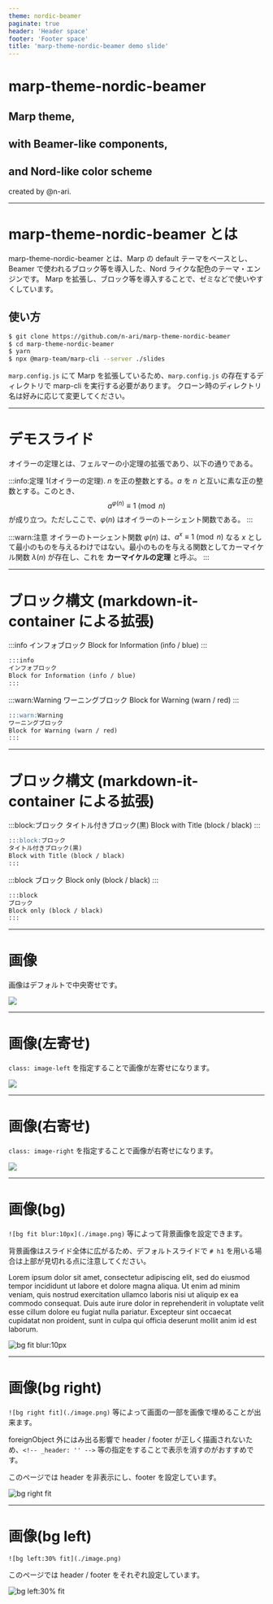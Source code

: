 ```yaml
---
theme: nordic-beamer
paginate: true
header: 'Header space'
footer: 'Footer space'
title: 'marp-theme-nordic-beamer demo slide'
---
```


<!-- _class: title -->
# marp-theme-nordic-beamer

## Marp theme,
## with Beamer-like components,
## and Nord-like color scheme

created by @n-ari.

---

# marp-theme-nordic-beamer とは

marp-theme-nordic-beamer とは、Marp の default テーマをベースとし、Beamer で使われるブロック等を導入した、Nord ライクな配色のテーマ・エンジンです。
Marp を拡張し、ブロック等を導入することで、ゼミなどで使いやすくしています。

## 使い方

```sh
$ git clone https://github.com/n-ari/marp-theme-nordic-beamer
$ cd marp-theme-nordic-beamer
$ yarn
$ npx @marp-team/marp-cli --server ./slides
```

`marp.config.js` にて Marp を拡張しているため、`marp.config.js` の存在するディレクトリで marp-cli を実行する必要があります。
クローン時のディレクトリ名は好みに応じて変更してください。

---

<!-- header: 'marp-theme-nordic-beamer' -->
<!-- footer: 'デモスライド' -->
# デモスライド

オイラーの定理とは、フェルマーの小定理の拡張であり、以下の通りである。

:::info:定理 1(オイラーの定理).
$n$ を正の整数とする。$a$ を $n$ と互いに素な正の整数とする。このとき、
$$a^{\varphi(n)} \equiv 1 \pmod n$$
が成り立つ。ただしここで、$\varphi(n)$ はオイラーのトーシェント関数である。
:::

:::warn:注意
オイラーのトーシェント関数 $\varphi(n)$ は、$a^x\equiv 1\pmod n$ なる $x$ として最小のものを与えるわけではない。最小のものを与える関数としてカーマイケル関数 $\lambda(n)$ が存在し、これを **カーマイケルの定理** と呼ぶ。
:::

---

<!-- header: 'ブロック構文' -->
<!-- footer: '' -->
# ブロック構文 (markdown-it-container による拡張)

:::info
インフォブロック
Block for Information (info / blue)
:::
```md
:::info
インフォブロック
Block for Information (info / blue)
:::
```

:::warn:Warning
ワーニングブロック
Block for Warning (warn / red)
:::
```md
:::warn:Warning
ワーニングブロック
Block for Warning (warn / red)
:::
```

---

# ブロック構文 (markdown-it-container による拡張)

:::block:ブロック
タイトル付きブロック(黒)
Block with Title (block / black)
:::
```md
:::block:ブロック
タイトル付きブロック(黒)
Block with Title (block / black)
:::
```

:::block
ブロック
Block only (block / black)
:::
```md
:::block
ブロック
Block only (block / black)
:::
```

---

<!-- header: '画像' -->
<!-- footer: 'class: (default)' -->
# 画像

画像はデフォルトで中央寄せです。

![](./image.png)

---

<!-- header: '画像(左寄せ)' -->
<!-- _footer: 'class: image-left' -->
<!-- _class: image-left -->
# 画像(左寄せ)

`class: image-left` を指定することで画像が左寄せになります。

![](./image.png)

---

<!-- header: '画像(右寄せ)' -->
<!-- _footer: 'class: image-right' -->
<!-- _class: image-right -->
# 画像(右寄せ)

`class: image-right` を指定することで画像が右寄せになります。

![](./image.png)

---

<!-- header: '画像(bg)' -->
<!-- footer: 'Footer space' -->
# 画像(bg)

`![bg fit blur:10px](./image.png)` 等によって背景画像を設定できます。

背景画像はスライド全体に広がるため、デフォルトスライドで `# h1` を用いる場合は上部が見切れる点に注意してください。

Lorem ipsum dolor sit amet, consectetur adipiscing elit, sed do eiusmod tempor incididunt ut labore et dolore magna aliqua. Ut enim ad minim veniam, quis nostrud exercitation ullamco laboris nisi ut aliquip ex ea commodo consequat. Duis aute irure dolor in reprehenderit in voluptate velit esse cillum dolore eu fugiat nulla pariatur. Excepteur sint occaecat cupidatat non proident, sunt in culpa qui officia deserunt mollit anim id est laborum.

![bg fit blur:10px](./image.png)

---

<!-- _header: '' -->
# 画像(bg right)

`![bg right fit](./image.png)` 等によって画面の一部を画像で埋めることが出来ます。

foreignObject 外にはみ出る影響で header / footer が正しく描画されないため、`<!-- _header: '' -->` 等の指定をすることで表示を消すのがおすすめです。

このページでは header を非表示にし、footer を設定しています。

![bg right fit](./image.png)

---

<!-- header: 'Header space' -->
# 画像(bg left)

`![bg left:30% fit](./image.png)`

このページでは header / footer をそれぞれ設定しています。

![bg left:30% fit](./image.png)

